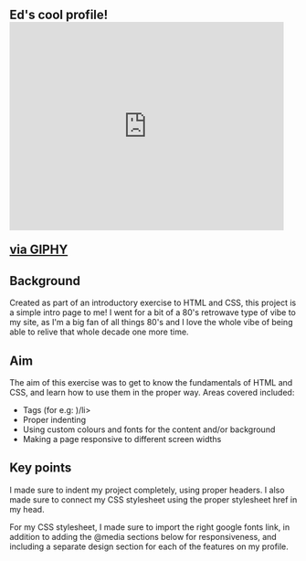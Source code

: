 ## Ed's cool profile! <iframe src="https://giphy.com/embed/XcjibK9hjx1VovHT9Q" width="480" height="365" frameBorder="0" class="giphy-embed" allowFullScreen></iframe><p><a href="https://giphy.com/gifs/tumblr-retrowave-fuzzyghost-XcjibK9hjx1VovHT9Q">via GIPHY</a></p>

## Background
Created as part of an introductory exercise to HTML and CSS, this project is a simple intro page to me! I went for a bit of a 80's retrowave type of vibe to my site, as I'm a big fan of all things 80's and I love the whole vibe of being able to relive that whole decade one more time.

## Aim
The aim of this exercise was to get to know the fundamentals of HTML and CSS, and learn how to use them in the proper way. Areas covered included:
<ul>
  <li>Tags (for e.g: <head>)/li>
  <li>Proper indenting</li>
  <li>Using custom colours and fonts for the content and/or background</li>
  <li>Making a page responsive to different screen widths</li>
</ul> 

## Key points

I made sure to indent my project completely, using proper headers. I also made sure to connect my CSS stylesheet using the proper stylesheet href in my head.
    
For my CSS stylesheet, I made sure to import the right google fonts link, in addition to adding the @media sections below for responsiveness, and including a separate design section for each of the features on my profile. 



